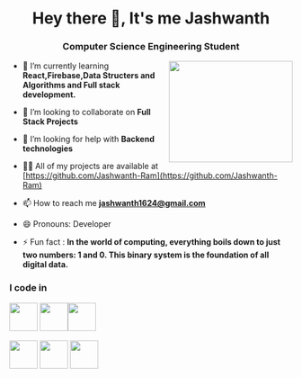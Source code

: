 <h1 align="center">Hey there 👋, It's me Jashwanth</h1>
<h3 align="center">Computer Science Engineering Student</h3>

<img align="right" width="220" height="180" src="https://i.pinimg.com/originals/47/f0/34/47f0342cec72b800463bf003eac1257e.gif">

- 🌱 I’m currently learning **React,Firebase,Data Structers and Algorithms and Full stack development.**

- 👯 I’m looking to collaborate on **Full Stack Projects**

- 🤝 I’m looking for help with **Backend technologies**

- 👨‍💻 All of my projects are available at [https://github.com/Jashwanth-Ram](https://github.com/Jashwanth-Ram)

- 📫 How to reach me **jashwanth1624@gmail.com**
  
-  😄 Pronouns: Developer 

- ⚡ Fun fact : **In the world of computing, everything boils down to just two numbers: 1 and 0. This binary system is the foundation of all digital data.**


### I code in
<img height="50" width="50" src="https://img.icons8.com/color/48/000000/java-coffee-cup-logo.png" /> <img height="50" width="50" src="https://img.icons8.com/color/48/000000/python.png" /><img height="50" width="50" src="https://img.icons8.com/color/48/000000/c-programming.png" /> 

<img height="50" width="50" src="https://img.icons8.com/color/48/000000/c-plus-plus-logo.png" /> <img height="50" width="50" src="https://img.icons8.com/color/48/000000/html-5.png" /> <img height="50" width="50" src="https://img.icons8.com/color/48/000000/css3.png" />





